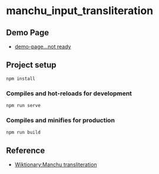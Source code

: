 # manchu_input_transliteration

## Demo Page
- [demo-page...not ready]()

## Project setup
```
npm install
```

### Compiles and hot-reloads for development
```
npm run serve
```

### Compiles and minifies for production
```
npm run build
```

## Reference
- [Wiktionary:Manchu transliteration](https://en.m.wiktionary.org/wiki/Wiktionary:Manchu_transliteration)
